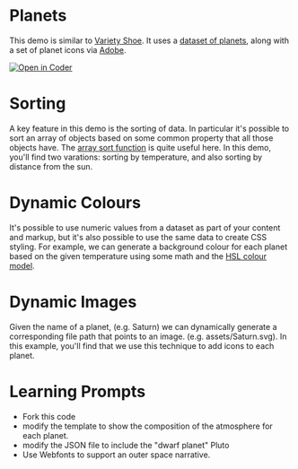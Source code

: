 # Planets
This demo is similar to [Variety Shoe](https://bender.sheridanc.on.ca/system-design/variety-shoe). It uses a [dataset of planets](https://www.mongodb.com/docs/atlas/sample-data/sample-guides/), along with a set of planet icons via [Adobe](https://stock.adobe.com/ca/).


[![Open in Coder](https://ixdcoder.com/open-in-coder.svg)](https://ixdcoder.com/templates/Static/workspace?name=JSONPlanets&mode=auto&param.git_repo=https://bender.sheridanc.on.ca/system-design/json-planets)


# Sorting
A key feature in this demo is the sorting of data. In particular it's possible to sort an array of objects based on some common property that all those objects have. The [array sort function](https://developer.mozilla.org/en-US/docs/Web/JavaScript/Reference/Global_Objects/Array/sort) is quite useful here. In this demo, you'll find two varations: sorting by temperature, and also sorting by distance from the sun.

# Dynamic Colours
It's possible to use numeric values from a dataset as part of your content and markup, but it's also possible to use the same data to create CSS styling. For example, we can generate a background colour for each planet based on the given temperature using some math and the [HSL colour model](https://developer.mozilla.org/en-US/docs/Web/CSS/color_value/hsl). 

# Dynamic Images
Given the name of a planet, (e.g. Saturn) we can dynamically generate a corresponding file path that points to an image. (e.g. assets/Saturn.svg). In this example, you'll find that we use this technique to add icons to each planet.

# Learning Prompts
- Fork this code
- modify the template to show the composition of the atmosphere for each planet.
- modify the JSON file to include the "dwarf planet" Pluto
- Use Webfonts to support an outer space narrative.